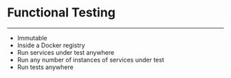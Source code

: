# Functional Testing

---

* Immutable
* Inside a Docker registry
* Run services under test anywhere
* Run any number of instances of services under test
* Run tests anywhere
